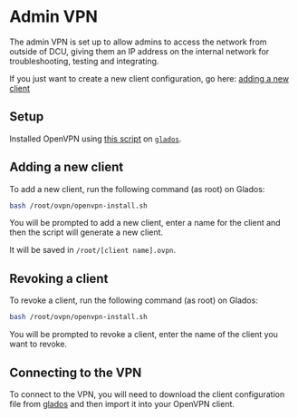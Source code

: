 # Admin VPN

The admin VPN is set up to allow admins to access the network from outside of DCU, giving them an IP address on the internal network for troubleshooting, testing and integrating.

If you just want to create a new client configuration, go here: [adding a new client](#adding-a-new-client)

## Setup

Installed OpenVPN using [this script](https://github.com/Nyr/openvpn-install) on [`glados`](../hardware/aperture/glados.md).

## Adding a new client

To add a new client, run the following command (as root) on Glados:

```bash
bash /root/ovpn/openvpn-install.sh
```

You will be prompted to add a new client, enter a name for the client and then the script will generate a new client.

It will be saved in `/root/[client name].ovpn`.

## Revoking a client

To revoke a client, run the following command (as root) on Glados:

```bash
bash /root/ovpn/openvpn-install.sh
```

You will be prompted to revoke a client, enter the name of the client you want to revoke.

## Connecting to the VPN

To connect to the VPN, you will need to download the client configuration file from [glados](../hardware/aperture/glados.md) and then import it into your OpenVPN client.